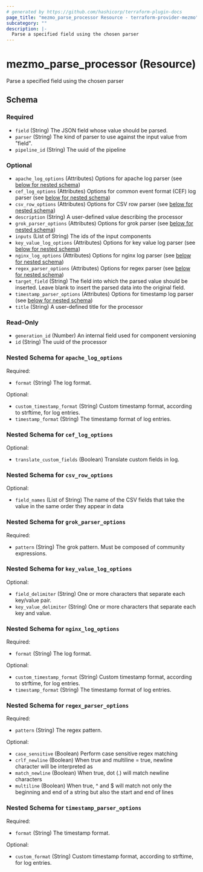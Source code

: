 ```yaml
---
# generated by https://github.com/hashicorp/terraform-plugin-docs
page_title: "mezmo_parse_processor Resource - terraform-provider-mezmo"
subcategory: ""
description: |-
  Parse a specified field using the chosen parser
---
```


# mezmo_parse_processor (Resource)

Parse a specified field using the chosen parser



<!-- schema generated by tfplugindocs -->
## Schema

### Required

- `field` (String) The JSON field whose value should be parsed.
- `parser` (String) The kind of parser to use against the input value from "field".
- `pipeline_id` (String) The uuid of the pipeline

### Optional

- `apache_log_options` (Attributes) Options for apache log parser (see [below for nested schema](#nestedatt--apache_log_options))
- `cef_log_options` (Attributes) Options for common event format (CEF) log parser (see [below for nested schema](#nestedatt--cef_log_options))
- `csv_row_options` (Attributes) Options for CSV row parser (see [below for nested schema](#nestedatt--csv_row_options))
- `description` (String) A user-defined value describing the processor
- `grok_parser_options` (Attributes) Options for grok parser (see [below for nested schema](#nestedatt--grok_parser_options))
- `inputs` (List of String) The ids of the input components
- `key_value_log_options` (Attributes) Options for key value log parser (see [below for nested schema](#nestedatt--key_value_log_options))
- `nginx_log_options` (Attributes) Options for nginx log parser (see [below for nested schema](#nestedatt--nginx_log_options))
- `regex_parser_options` (Attributes) Options for regex parser (see [below for nested schema](#nestedatt--regex_parser_options))
- `target_field` (String) The field into which the parsed value should be inserted. Leave blank to insert the parsed data into the original field.
- `timestamp_parser_options` (Attributes) Options for timestamp log parser (see [below for nested schema](#nestedatt--timestamp_parser_options))
- `title` (String) A user-defined title for the processor

### Read-Only

- `generation_id` (Number) An internal field used for component versioning
- `id` (String) The uuid of the processor

<a id="nestedatt--apache_log_options"></a>
### Nested Schema for `apache_log_options`

Required:

- `format` (String) The log format.

Optional:

- `custom_timestamp_format` (String) Custom timestamp format, according to strftime, for log entries.
- `timestamp_format` (String) The timestamp format of log entries.


<a id="nestedatt--cef_log_options"></a>
### Nested Schema for `cef_log_options`

Optional:

- `translate_custom_fields` (Boolean) Translate custom fields in log.


<a id="nestedatt--csv_row_options"></a>
### Nested Schema for `csv_row_options`

Optional:

- `field_names` (List of String) The name of the CSV fields that take the value in the same order they appear in data


<a id="nestedatt--grok_parser_options"></a>
### Nested Schema for `grok_parser_options`

Required:

- `pattern` (String) The grok pattern. Must be composed of community expressions.


<a id="nestedatt--key_value_log_options"></a>
### Nested Schema for `key_value_log_options`

Optional:

- `field_delimiter` (String) One or more characters that separate each key/value pair.
- `key_value_delimiter` (String) One or more characters that separate each key and value.


<a id="nestedatt--nginx_log_options"></a>
### Nested Schema for `nginx_log_options`

Required:

- `format` (String) The log format.

Optional:

- `custom_timestamp_format` (String) Custom timestamp format, according to strftime, for log entries.
- `timestamp_format` (String) The timestamp format of log entries.


<a id="nestedatt--regex_parser_options"></a>
### Nested Schema for `regex_parser_options`

Required:

- `pattern` (String) The regex pattern.

Optional:

- `case_sensitive` (Boolean) Perform case sensitive regex matching
- `crlf_newline` (Boolean) When true and multiline = true, newline character will be interpreted as
- `match_newline` (Boolean) When true, dot (.) will match newline characters
- `multiline` (Boolean) When true, ^ and $ will match not only the beginning and end of a string but also the start and end of lines


<a id="nestedatt--timestamp_parser_options"></a>
### Nested Schema for `timestamp_parser_options`

Required:

- `format` (String) The timestamp format.

Optional:

- `custom_format` (String) Custom timestamp format, according to strftime, for log entries.
